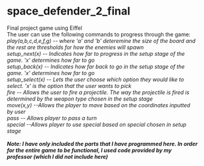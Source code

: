 # space_defender_2_final
Final project game using Eiffel
<br/>The user can use the following commands to progress through the game:
<br/><i>play(a,b,c,d,e,f,g)<i/> -- where 'a' and 'b' deteremine the size of the board and the rest are thresholds for how the enemies will spawn
<br/><i>setup_next(x)<i/> -- Indicates how far to progress in the setup stage of the game. 'x' determines how far to go
<br/><i>setup_back(x)<i/> -- Indicates how far back to go in the setup stage of the game. 'x' determines how far to go
<br/><i>setup_select(x)<i/> -- Lets the user choose which option they would like to select. 'x' is the option that the user wants to pick
<br/><i>fire<i/> -- Allows the user to fire a projectile. The way the projectile is fired is determined by the weapon type chosen in the setup stage
<br/><i>move(x,y)<i/> --Allows the player to mave based on the coordinates inputted by user
<br/><i>pass<i/> -- Allows player to pass a turn
<br/><i>special<i/> --Allows player to use special based on special chosen in setup stage
<br/>
<br/><b>Note:<b/> I have only included the parts that I have programmed here. In order for the entire game to be functional, I used code provided by my professor (which I did not include here)
